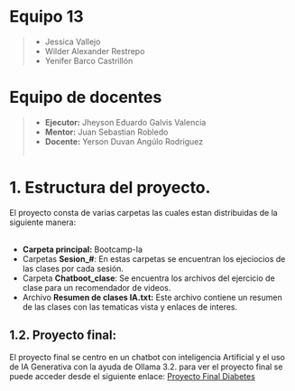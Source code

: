 # Equipo 13
> * Jessica Vallejo  
> * Wilder Alexander Restrepo  
> * Yenifer Barco Castrillón  

# Equipo de docentes
> * **Ejecutor:** Jheyson Eduardo Galvis Valencia
> * **Mentor:** Juan Sebastian Robledo
> * **Docente:** Yerson Duvan Angúlo Rodriguez
<br><br>
# 1. Estructura del proyecto.<br>
El proyecto consta de varias carpetas las cuales estan distribuidas de la siguiente manera:<br><br>

* **Carpeta principal:** Bootcamp-Ia
* Carpetas **Sesion_#**: En estas carpetas se encuentran los ejeciocios de las clases por cada sesión.
* Carpeta **Chatboot_clase**: Se encuentra los archivos del ejercicio de clase para un recomendador de videos.
* Archivo **Resumen de clases IA.txt:** Este archivo contiene un resumen de las clases con las tematicas vista y enlaces de interes.

 ## 1.2. Proyecto final: <br>
El proyecto final se centro en un chatbot con inteligencia Artificial y el uso de IA Generativa con la ayuda de Ollama 3.2. para ver el proyecto final se puede acceder desde el siguiente enlace: [Proyecto Final Diabetes](https://github.com/Jessicavallejoh/diabetes)









